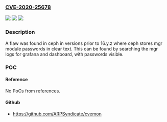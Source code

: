 ### [CVE-2020-25678](https://cve.mitre.org/cgi-bin/cvename.cgi?name=CVE-2020-25678)
![](https://img.shields.io/static/v1?label=Product&message=ceph&color=blue)
![](https://img.shields.io/static/v1?label=Version&message=n%2Fa&color=blue)
![](https://img.shields.io/static/v1?label=Vulnerability&message=CWE-312&color=brighgreen)

### Description

A flaw was found in ceph in versions prior to 16.y.z where ceph stores mgr module passwords in clear text. This can be found by searching the mgr logs for grafana and dashboard, with passwords visible.

### POC

#### Reference
No PoCs from references.

#### Github
- https://github.com/ARPSyndicate/cvemon

